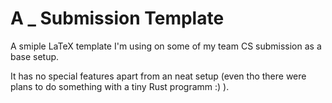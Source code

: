 # A _ Submission Template

A smiple LaTeX template I'm using on some of my team CS submission as a base setup.

It has no special features apart from an neat setup (even tho there were plans to do something with a tiny Rust programm :) ).
